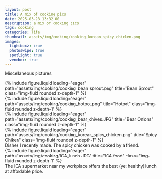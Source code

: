 ```yaml
---
layout: post
title: A mix of cooking pics
date: 2025-03-28 13:32:00
description: a mix of cooking pics
tags: cooking
categories: life
thumbnail: assets/img/cooking/cooking_korean_spicy_chicken.png
images:
  lightbox2: true
  photoswipe: true
  spotlight: true
  venobox: true
---
```


Miscellaneous pictures

<div class="row justify-content-sm-center">
    <div class="col-sm-5 mt-3 mt-md-0">
        {% include figure.liquid loading="eager" path="assets/img/cooking/cooking_bean_sprout.png" title="Bean Sprout" class="img-fluid rounded z-depth-1" %}
    </div>
    <div class="col-sm-5 mt-3 mt-md-0">
        {% include figure.liquid loading="eager" path="assets/img/cooking/cooking_hotpot.png" title="Hotpot" class="img-fluid rounded z-depth-1" %}
    </div>
    <div class="col-sm-5 mt-3 mt-md-0">
        {% include figure.liquid loading="eager" path="assets/img/cooking/cooking_bear_chives.JPG" title="Bear Onions" class="img-fluid rounded z-depth-1" %}
    </div>
    <div class="col-sm-7 mt-3 mt-md-0">
        {% include figure.liquid loading="eager" path="assets/img/cooking/cooking_korean_spicy_chicken.png" title="Spicy Chiken" class="img-fluid rounded z-depth-1" %}
    </div>
</div>
<div class="caption">
    Dishes I recently made. The spicy chicken was cooked by a friend. 
</div>
<div>
    <div class="col-sm10 mt-3 mt-md-0">
        {% include figure.liquid loading="eager" path="assets/img/cooking/ICA_lunch.JPG" title="ICA food" class="img-fluid rounded z-depth-1" %}
    </div>
</div>
<div class="caption">
    The ICA supermarket near my workplace offers the best (yet healthy) lunch at affordable price.
</div>
